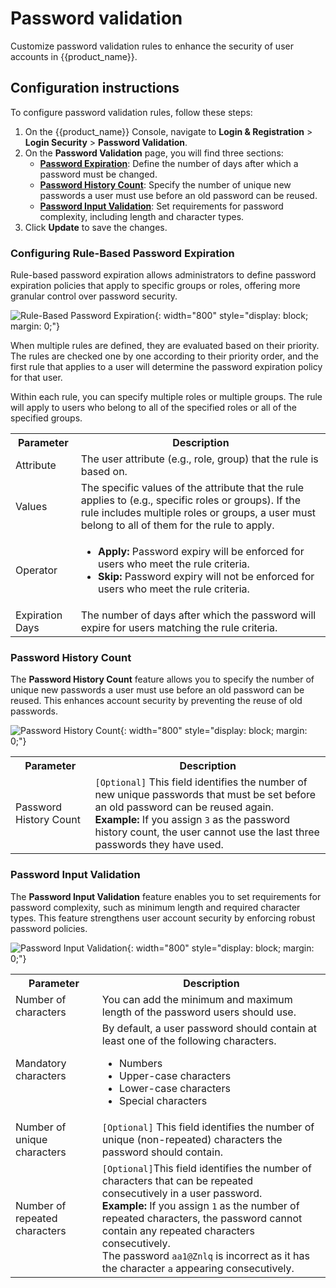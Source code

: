 # Password validation

Customize password validation rules to enhance the security of user accounts in {{product_name}}.

## Configuration instructions

To configure password validation rules, follow these steps:

1. On the {{product_name}} Console, navigate to **Login & Registration** > **Login Security** > **Password Validation**.
2. On the **Password Validation** page, you will find three sections:
    - [**Password Expiration**](#configuring-rule-based-password-expiration): Define the number of days after which a 
    password must be changed.
    - [**Password History Count**](#password-history-count): Specify the number of unique new passwords a user must use 
    before an old password can be reused.
    - [**Password Input Validation**](#password-input-validation): Set requirements for password complexity, including 
    length and character types.
3. Click **Update** to save the changes.

### Configuring Rule-Based Password Expiration

Rule-based password expiration allows administrators to define password expiration policies that apply to specific 
groups or roles, offering more granular control over password security.

![Rule-Based Password Expiration]({{base_path}}/assets/img/guides/organization/account-security/password-validation/password-expiration.png){: width="800" style="display: block; margin: 0;"}

When multiple rules are defined, they are evaluated based on their priority. The rules are checked one by one according 
to their priority order, and the first rule that applies to a user will determine the password expiration policy for 
that user.

Within each rule, you can specify multiple roles or multiple groups. The rule will apply to users who belong to all 
of the specified roles or all of the specified groups.

<table>
    <tr>
        <th>Parameter</th>
        <th>Description</th>
    </tr>
    <tr>
        <td>Attribute</td>
        <td>The user attribute (e.g., role, group) that the rule is based on.</td>
    </tr>
    <tr>
        <td>Values</td>
        <td>The specific values of the attribute that the rule applies to (e.g., specific roles or groups). If the rule 
        includes multiple roles or groups, a user must belong to all of them for the rule to apply.</td>
    </tr>
    <tr>
        <td>Operator</td>
        <td>
            <ul>
                <li><b>Apply:</b> Password expiry will be enforced for users who meet the rule criteria.</li>
                <li><b>Skip:</b> Password expiry will not be enforced for users who meet the rule criteria.</li>
            </ul>
        </td>
    </tr>
    <tr>
        <td>Expiration Days</td>
        <td>The number of days after which the password will expire for users matching the rule criteria.</td>
    </tr>
</table>

### Password History Count

The **Password History Count** feature allows you to specify the number of unique new passwords a user must use before 
an old password can be reused. This enhances account security by preventing the reuse of old passwords.

![Password History Count]({{base_path}}/assets/img/guides/organization/account-security/password-validation/password-history-count.png){: width="800" style="display: block; margin: 0;"}

<table>
    <tr>
        <th>Parameter</th>
        <th>Description</th>
    </tr>
    <tr>
        <td>Password History Count</td>
        <td><code>[Optional]</code> This field identifies the number of new unique passwords that must be set before an old password can be reused again. <br> <b> Example: </b> If you assign <code>3</code> as the password history count, the user cannot use the last three passwords they have used.</td>
    </tr>
</table>

### Password Input Validation

The **Password Input Validation** feature enables you to set requirements for password complexity, such as minimum 
length and required character types. This feature strengthens user account security by enforcing robust password 
policies.

![Password Input Validation]({{base_path}}/assets/img/guides/organization/account-security/password-validation/password-input-validation.png){: width="800" style="display: block; margin: 0;"}

<table>
    <tr>
        <th>Parameter</th>
        <th>Description</th>
    </tr>
    <tr>
        <td>Number of characters</td>
        <td>You can add the minimum and maximum length of the password users should use.</td>
    </tr>
    <tr>
        <td>Mandatory characters</td>
        <td>By default, a user password should contain at least one of the following characters.
            <ul>
                <li>Numbers</li>
                <li>Upper-case characters </li>
                <li>Lower-case characters</li>
                <li>Special characters</li>
            </ul>
        </td>
    </tr>
    <tr>
        <td>Number of unique characters</td>
        <td><code>[Optional]</code> This field identifies the number of unique (non-repeated) characters the password should contain.</td>
    </tr>
    <tr>
        <td>Number of repeated characters</td>
        <td><code>[Optional]</code>This field identifies the number of characters that can be repeated consecutively in a user password. <br> <b> Example: </b> If you assign <code>1</code> as the number of repeated characters, the password cannot contain any repeated characters consecutively. <br> The password <code>aa1@Znlq</code> is incorrect as it has the character <code>a</code> appearing consecutively.</td>
    </tr>
</table>
